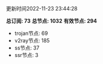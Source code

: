 更新时间2022-11-23 23:44:28

**总订阅: 73**
**总节点: 1032**
**有效节点: 294**
- trojan节点: 69
- v2ray节点: 185
- ss节点: 37
- ssr节点: 3
